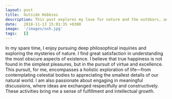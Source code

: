 ```yaml
---
layout: post
title:  Outside Hobbies
description: This post explores my love for nature and the outdoors, and how I spend my free time.
date:   2018-11-13 15:01:35 +0300
image:  '/images/osh.jpg'
tags:   []
---
```


In my spare time, I enjoy pursuing deep philosophical inquiries and exploring the mysteries of nature. I find great satisfaction in understanding the most obscure aspects of existence. I believe that true happiness is not found in the simplest pleasures, but in the pursuit of virtue and excellence. This pursuit, for me, encompasses a holistic exploration of life—from contemplating celestial bodies to appreciating the smallest details of our natural world. I am also passionate about engaging in meaningful discussions, where ideas are exchanged respectfully and constructively. These activities bring me a sense of fulfillment and intellectual growth.